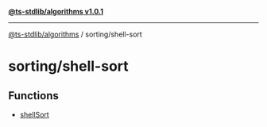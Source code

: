 [**@ts-stdlib/algorithms v1.0.1**](../../README.md)

***

[@ts-stdlib/algorithms](../../modules.md) / sorting/shell-sort

# sorting/shell-sort

## Functions

- [shellSort](functions/shellSort.md)
